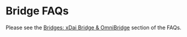 # Bridge FAQs

Please see the [Bridges: xDai Bridge & OmniBridge](../../about-gc/faqs/bridges-xdai-bridge-and-omnibridge.md) section of the FAQs.
